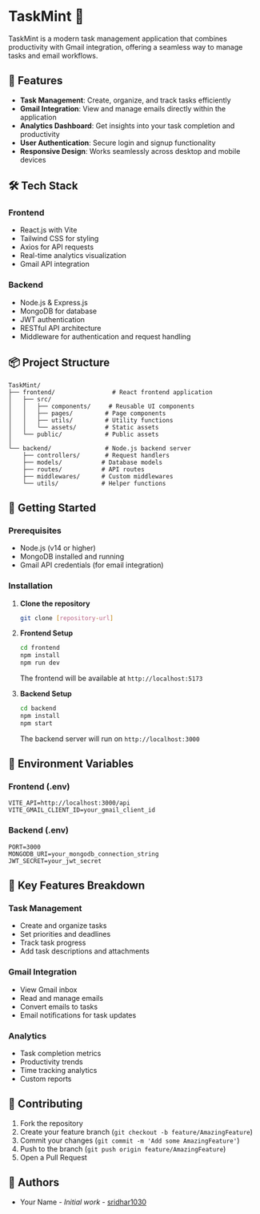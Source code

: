 # TaskMint 🌿

TaskMint is a modern task management application that combines productivity with Gmail integration, offering a seamless way to manage tasks and email workflows.

## 🚀 Features

- **Task Management**: Create, organize, and track tasks efficiently
- **Gmail Integration**: View and manage emails directly within the application
- **Analytics Dashboard**: Get insights into your task completion and productivity
- **User Authentication**: Secure login and signup functionality
- **Responsive Design**: Works seamlessly across desktop and mobile devices

## 🛠️ Tech Stack

### Frontend
- React.js with Vite
- Tailwind CSS for styling
- Axios for API requests
- Real-time analytics visualization
- Gmail API integration

### Backend
- Node.js & Express.js
- MongoDB for database
- JWT authentication
- RESTful API architecture
- Middleware for authentication and request handling

## 📦 Project Structure

```
TaskMint/
├── frontend/                # React frontend application
│   ├── src/
│   │   ├── components/     # Reusable UI components
│   │   ├── pages/         # Page components
│   │   ├── utils/         # Utility functions
│   │   └── assets/        # Static assets
│   └── public/            # Public assets
│
└── backend/               # Node.js backend server
    ├── controllers/       # Request handlers
    ├── models/           # Database models
    ├── routes/           # API routes
    ├── middlewares/      # Custom middlewares
    └── utils/            # Helper functions
```

## 🚦 Getting Started

### Prerequisites
- Node.js (v14 or higher)
- MongoDB installed and running
- Gmail API credentials (for email integration)

### Installation

1. **Clone the repository**
   ```bash
   git clone [repository-url]
   ```

2. **Frontend Setup**
   ```bash
   cd frontend
   npm install
   npm run dev
   ```
   The frontend will be available at `http://localhost:5173`

3. **Backend Setup**
   ```bash
   cd backend
   npm install
   npm start
   ```
   The backend server will run on `http://localhost:3000`

## 🔑 Environment Variables

### Frontend (.env)
```
VITE_API=http://localhost:3000/api
VITE_GMAIL_CLIENT_ID=your_gmail_client_id
```

### Backend (.env)
```
PORT=3000
MONGODB_URI=your_mongodb_connection_string
JWT_SECRET=your_jwt_secret
```

## 📱 Key Features Breakdown

### Task Management
- Create and organize tasks
- Set priorities and deadlines
- Track task progress
- Add task descriptions and attachments

### Gmail Integration
- View Gmail inbox
- Read and manage emails
- Convert emails to tasks
- Email notifications for task updates

### Analytics
- Task completion metrics
- Productivity trends
- Time tracking analytics
- Custom reports

## 🤝 Contributing

1. Fork the repository
2. Create your feature branch (`git checkout -b feature/AmazingFeature`)
3. Commit your changes (`git commit -m 'Add some AmazingFeature'`)
4. Push to the branch (`git push origin feature/AmazingFeature`)
5. Open a Pull Request


## 👥 Authors

- Your Name - *Initial work* - [sridhar1030](https://github.com/sridhar1030)
